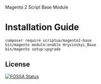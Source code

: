 Magento 2 Script Base Module

# Installation Guide

```
composer require scriptua/magento2-base
bin/magento module:enable Hryvinskyi_Base
bin/magento setup:upgrade
```

## License
[![FOSSA Status](https://app.fossa.com/api/projects/git%2Bgithub.com%2Fhryvinskyi%2Fmagento2-base.svg?type=large)](https://app.fossa.com/projects/git%2Bgithub.com%2Fhryvinskyi%2Fmagento2-base?ref=badge_large)
